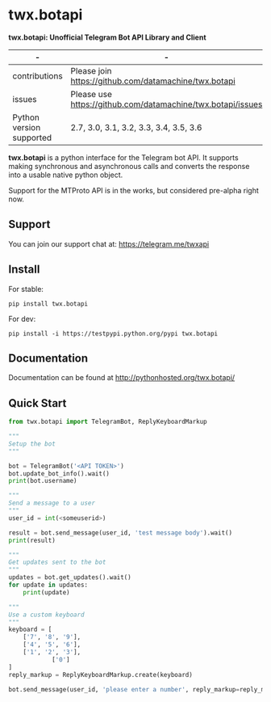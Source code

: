 twx.botapi
==========

**twx.botapi: Unofficial Telegram Bot API Library and Client**

-|-
-|-
contributions | Please join https://github.com/datamachine/twx.botapi
issues | Please use https://github.com/datamachine/twx.botapi/issues
Python version supported | 2.7, 3.0, 3.1, 3.2, 3.3, 3.4, 3.5, 3.6

**twx.botapi** is a python interface for the Telegram bot API. It supports
making synchronous and asynchronous calls and converts the response into a
usable native python object.

Support for the MTProto API is in the works, but considered pre-alpha right now.

Support
-------

You can join our support chat at: https://telegram.me/twxapi

Install
-------

For stable:

``pip install twx.botapi``

For dev:

``pip install -i https://testpypi.python.org/pypi twx.botapi``

Documentation
-------------

Documentation can be found at http://pythonhosted.org/twx.botapi/

Quick Start
-----------

```python
from twx.botapi import TelegramBot, ReplyKeyboardMarkup

"""
Setup the bot
"""

bot = TelegramBot('<API TOKEN>')
bot.update_bot_info().wait()
print(bot.username)

"""
Send a message to a user
"""
user_id = int(<someuserid>)

result = bot.send_message(user_id, 'test message body').wait()
print(result)

"""
Get updates sent to the bot
"""
updates = bot.get_updates().wait()
for update in updates:
    print(update)

"""
Use a custom keyboard
"""
keyboard = [
    ['7', '8', '9'],
    ['4', '5', '6'],
    ['1', '2', '3'],
            ['0']
]
reply_markup = ReplyKeyboardMarkup.create(keyboard)

bot.send_message(user_id, 'please enter a number', reply_markup=reply_markup).wait()
```
